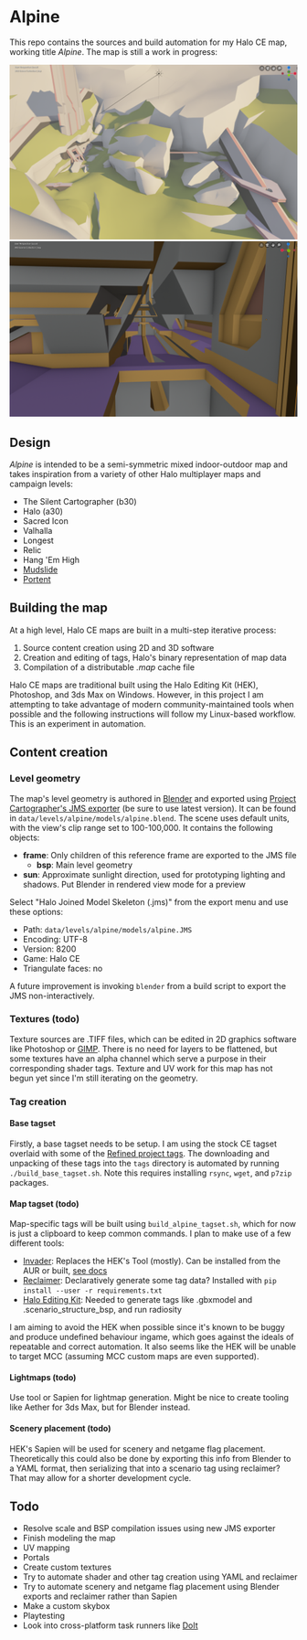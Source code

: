 # Alpine

This repo contains the sources and build automation for my Halo CE map, working title _Alpine_. The map is still a work in progress:

![Screenshot](screenshots/mesh.png)
![Screenshot 2](screenshots/mesh2.png)

## Design

_Alpine_ is intended to be a semi-symmetric mixed indoor-outdoor map and takes inspiration from a variety of other Halo multiplayer maps and campaign levels:

* The Silent Cartographer (b30)
* Halo (a30)
* Sacred Icon
* Valhalla
* Longest
* Relic
* Hang 'Em High
* [Mudslide](http://hce.halomaps.org/index.cfm?fid=528)
* [Portent](http://hce.halomaps.org/index.cfm?fid=1796)

## Building the map

At a high level, Halo CE maps are built in a multi-step iterative process:

1. Source content creation using 2D and 3D software
2. Creation and editing of tags, Halo's binary representation of map data
3. Compilation of a distributable _.map_ cache file

Halo CE maps are traditional built using the Halo Editing Kit (HEK), Photoshop, and 3ds Max on Windows. However, in this project I am attempting to take advantage of modern community-maintained tools when possible and the following instructions will follow my Linux-based workflow. This is an experiment in automation.

## Content creation
### Level geometry

The map's level geometry is authored in [Blender][2] and exported using [Project Cartographer's JMS exporter][1] (be sure to use latest version). It can be found in `data/levels/alpine/models/alpine.blend`. The scene uses default units, with the view's clip range set to 100-100,000. It contains the following objects:

* **frame**: Only children of this reference frame are exported to the JMS file
  * **bsp**: Main level geometry
* **sun**: Approximate sunlight direction, used for prototyping lighting and shadows. Put Blender in rendered view mode for a preview

Select "Halo Joined Model Skeleton (.jms)" from the export menu and use these options:

* Path: `data/levels/alpine/models/alpine.JMS`
* Encoding: UTF-8
* Version: 8200
* Game: Halo CE
* Triangulate faces: no

A future improvement is invoking `blender` from a build script to export the JMS non-interactively.

### Textures (todo)

Texture sources are .TIFF files, which can be edited in 2D graphics software like Photoshop or [GIMP][7]. There is no need for layers to be flattened, but some textures have an alpha channel which serve a purpose in their corresponding shader tags. Texture and UV work for this map has not begun yet since I'm still iterating on the geometry.

### Tag creation
#### Base tagset

Firstly, a base tagset needs to be setup. I am using the stock CE tagset overlaid with some of the [Refined project tags][9]. The downloading and unpacking of these tags into the `tags` directory is automated by running `./build_base_tagset.sh`. Note this requires installing `rsync`, `wget`, and `p7zip` packages.

#### Map tagset (todo)

Map-specific tags will be built using `build_alpine_tagset.sh`, which for now is just a clipboard to keep common commands. I plan to make use of a few different tools:

* [Invader][4]: Replaces the HEK's Tool (mostly). Can be installed from the AUR or built, [see docs][10]
* [Reclaimer][5]: Declaratively generate some tag data? Installed with `pip install --user -r requirements.txt`
* [Halo Editing Kit][6]: Needed to generate tags like .gbxmodel and .scenario_structure_bsp, and run radiosity

I am aiming to avoid the HEK when possible since it's known to be buggy and produce undefined behaviour ingame, which goes against the ideals of repeatable and correct automation. It also seems like the HEK will be unable to target MCC (assuming MCC custom maps are even supported).

#### Lightmaps (todo)

Use tool or Sapien for lightmap generation. Might be nice to create tooling like Aether for 3ds Max, but for Blender instead.

#### Scenery placement (todo)

HEK's Sapien will be used for scenery and netgame flag placement. Theoretically this could also be done by exporting this info from Blender to a YAML format, then serializing that into a scenario tag using reclaimer? That may allow for a shorter development cycle.

## Todo
* Resolve scale and BSP compilation issues using new JMS exporter
* Finish modeling the map
* UV mapping
* Portals
* Create custom textures
* Try to automate shader and other tag creation using YAML and reclaimer
* Try to automate scenery and netgame flag placement using Blender exports and reclaimer rather than Sapien
* Make a custom skybox
* Playtesting
* Look into cross-platform task runners like [DoIt][3]


[1]: https://github.com/Project-Cartographer/H2V-Blender-JMSv2-Exporter
[2]: https://www.blender.org/
[3]: https://pydoit.org/
[4]: https://github.com/Kavawuvi/invader
[5]: https://github.com/Sigmmma/reclaimer
[6]: http://hce.halomaps.org/index.cfm?fid=411
[7]: https://www.gimp.org/
[9]: https://www.reddit.com/r/HaloCERefined/
[10]: https://invader.opencarnage.net/
